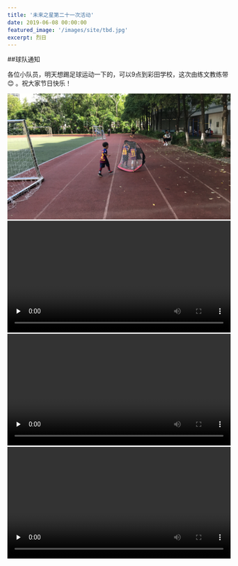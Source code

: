 ```yaml
---
title: '未来之星第二十一次活动'
date: 2019-06-08 00:00:00
featured_image: '/images/site/tbd.jpg'
excerpt: 烈日
---
```


##球队通知

各位小队员，明天想踢足球运动一下的，可以9点到彩田学校，这次由练文教练带😊 。祝大家节日快乐！



<div class="gallery" data-columns="2">
    <img src="/images/2019-06-08/1.JPG">                                                                
</div>

<video id="video" controls="" preload="none" preload="metadata" width="100%">
      <source id="mp4" src="/images/2019-06-08/1.MOV#t=0.5" type="video/mp4">
      <p>Your user agent does not support the HTML5 Video element.</p>
</video>

<video id="video" controls="" preload="none" preload="metadata" width="100%">
      <source id="mp4" src="/images/2019-06-08/2.MOV#t=0.5" type="video/mp4">
      <p>Your user agent does not support the HTML5 Video element.</p>
</video>

<video id="video" controls="" preload="none" preload="metadata" width="100%">
      <source id="mp4" src="/images/2019-06-08/3.mp4#t=0.5" type="video/mp4">
      <p>Your user agent does not support the HTML5 Video element.</p>
</video>
